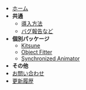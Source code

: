 - [ホーム](/UdonRabbit/)
- **共通**
  - [導入方法](/UdonRabbit/Guide/Installation)
  - [バグ報告など](/UdonRabbit/Guide/FeatureRequest)
- **個別パッケージ**
  - [Kitsune](/UdonRabbit/Packages/Kitsune)
  - [Object Fitter](/UdonRabbit/Packages/ObjectFitter)
  - [Synchronized Animator](/UdonRabbit/Packages/SynchronizedAnimator)
- **その他**
- [お問い合わせ](/UdonRabbit/Contact)
- [更新履歴](/UdonRabbit/Changelog)

